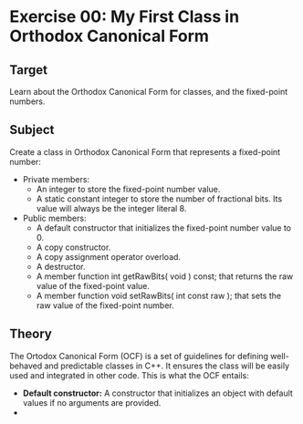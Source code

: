 # Exercise 00: My First Class in Orthodox Canonical Form

## Target
Learn about the Orthodox Canonical Form for classes, and the fixed-point numbers.

## Subject
Create a class in Orthodox Canonical Form that represents a fixed-point number:

* Private members:
  * An integer to store the fixed-point number value.
  * A static constant integer to store the number of fractional bits. Its value will always be the integer literal 8.
* Public members:
  * A default constructor that initializes the fixed-point number value to 0.
  * A copy constructor.
  * A copy assignment operator overload.
  * A destructor.
  * A member function int getRawBits( void ) const; that returns the raw value of the fixed-point value.
  * A member function void setRawBits( int const raw ); that sets the raw value of the fixed-point number.

## Theory
The Ortodox Canonical Form (OCF) is a set of guidelines for defining well-behaved and predictable classes in C++. It ensures the class will be easily used and integrated in other code. 
This is what the OCF entails:
* **Default constructor:** A constructor that initializes an object with default values if no arguments are provided.
* 